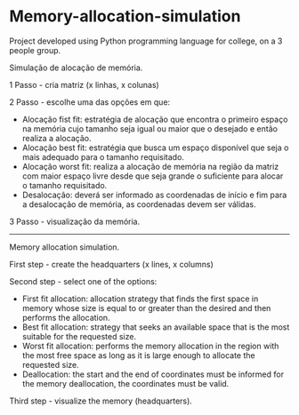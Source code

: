 # Memory-allocation-simulation
Project developed using Python programming language for college, on a 3 people group.

Simulação de alocação de memória.

1 Passo - cria matriz (x linhas, x colunas)

2 Passo - escolhe uma das opções em que:

- Alocação fist fit: estratégia de alocação que encontra o primeiro espaço na memória cujo tamanho seja igual ou maior que o desejado e então realiza a alocação.
- Alocação best fit: estratégia que busca um espaço disponível que seja o mais adequado para o tamanho requisitado.
- Alocação worst fit: realiza a alocação de memória na região da matriz com maior espaço livre desde que seja grande o suficiente para alocar o tamanho requisitado.
- Desalocação: deverá ser informado as coordenadas de início e fim para a desalocação de memória, as coordenadas devem ser válidas.


3 Passo - visualização da memória.

---------------------------------------------------

Memory allocation simulation.

First step - create the headquarters (x lines, x columns)

Second step - select one of the options:

- First fit allocation: allocation strategy that finds the first space in memory whose size is equal to or greater than the desired and then performs the allocation.
- Best fit allocation: strategy that seeks an available space that is the most suitable for the requested size.
- Worst fit allocation: performs the memory allocation in the region with the most free space as long as it is large enough to allocate the requested size.
- Deallocation: the start and the end of coordinates must be informed for the memory deallocation, the coordinates must be valid.

Third step - visualize the memory (headquarters).



